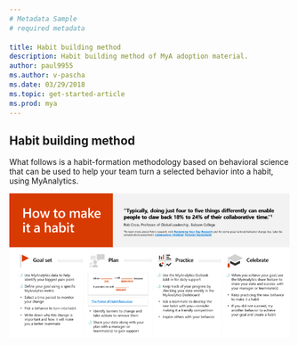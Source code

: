 ```yaml
---
# Metadata Sample
# required metadata

title: Habit building method
description: Habit building method of MyA adoption material. 
author: paul9955
ms.author: v-pascha
ms.date: 03/29/2018
ms.topic: get-started-article
ms.prod: mya
---
```


## Habit building method

What follows is a habit-formation methodology based on behavioral science that can be used to help your team turn a selected behavior into a habit, using MyAnalytics.

<img src="../../../Images/how-to-make-it-a-habit.png" alt="How to make it a habit">